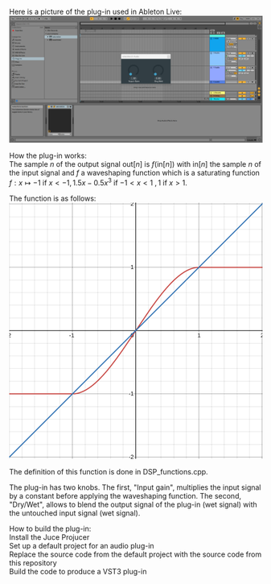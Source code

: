 Here is a picture of the plug-in used in Ableton Live:  
![IMAGE!](pictures/picture1.png)  

How the plug-in works:  
The sample $n$ of the output signal out$[n]$ is $f($in$[n])$ with in$[n]$ the sample $n$ of the input signal and $f$ a waveshaping function which is a saturating function $f:  x\mapsto  -1$ if $x<-1, 1.5x-0.5x^{3}$ if $-1<x<1$ $,1$ if $x>1$.  

The function is as follows:  
![IMAGE!](pictures/picture2.png)  

The definition of this function is done in DSP_functions.cpp.  

The plug-in has two knobs. The first, "Input gain", multiplies the input signal by a constant before applying the waveshaping function. The second, "Dry/Wet", allows to blend the output signal of the plug-in (wet signal) with the untouched input signal (wet signal).  

How to build the plug-in:  
Install the Juce Projucer  
Set up a default project for an audio plug-in  
Replace the source code from the default project with the source code from this repository  
Build the code to produce a VST3 plug-in  



